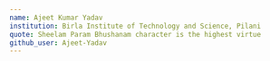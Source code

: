 ```yaml
---
name: Ajeet Kumar Yadav
institution: Birla Institute of Technology and Science, Pilani
quote: Sheelam Param Bhushanam character is the highest virtue
github_user: Ajeet-Yadav
---
```

